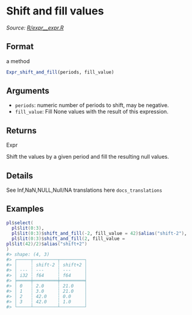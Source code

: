 # Shift and fill values

*Source: [R/expr__expr.R](https://github.com/pola-rs/r-polars/tree/main/R/expr__expr.R)*

## Format

a method

```r
Expr_shift_and_fill(periods, fill_value)
```

## Arguments

- `periods`: numeric number of periods to shift, may be negative.
- `fill_value`: Fill None values with the result of this expression.

## Returns

Expr

Shift the values by a given period and fill the resulting null values.

## Details

See Inf,NaN,NULL,Null/NA translations here `docs_translations`

## Examples

<pre class='r-example'><code><span class='r-in'><span><span class='va'>pl</span><span class='op'>$</span><span class='fu'>select</span><span class='op'>(</span></span></span>
<span class='r-in'><span>  <span class='va'>pl</span><span class='op'>$</span><span class='fu'>lit</span><span class='op'>(</span><span class='fl'>0</span><span class='op'>:</span><span class='fl'>3</span><span class='op'>)</span>,</span></span>
<span class='r-in'><span>  <span class='va'>pl</span><span class='op'>$</span><span class='fu'>lit</span><span class='op'>(</span><span class='fl'>0</span><span class='op'>:</span><span class='fl'>3</span><span class='op'>)</span><span class='op'>$</span><span class='fu'>shift_and_fill</span><span class='op'>(</span><span class='op'>-</span><span class='fl'>2</span>, fill_value <span class='op'>=</span> <span class='fl'>42</span><span class='op'>)</span><span class='op'>$</span><span class='fu'>alias</span><span class='op'>(</span><span class='st'>"shift-2"</span><span class='op'>)</span>,</span></span>
<span class='r-in'><span>  <span class='va'>pl</span><span class='op'>$</span><span class='fu'>lit</span><span class='op'>(</span><span class='fl'>0</span><span class='op'>:</span><span class='fl'>3</span><span class='op'>)</span><span class='op'>$</span><span class='fu'>shift_and_fill</span><span class='op'>(</span><span class='fl'>2</span>, fill_value <span class='op'>=</span> <span class='va'>pl</span><span class='op'>$</span><span class='fu'>lit</span><span class='op'>(</span><span class='fl'>42</span><span class='op'>)</span><span class='op'>/</span><span class='fl'>2</span><span class='op'>)</span><span class='op'>$</span><span class='fu'>alias</span><span class='op'>(</span><span class='st'>"shift+2"</span><span class='op'>)</span></span></span>
<span class='r-in'><span><span class='op'>)</span></span></span>
<span class='r-out co'><span class='r-pr'>#&gt;</span> shape: (4, 3)</span>
<span class='r-out co'><span class='r-pr'>#&gt;</span> ┌─────┬─────────┬─────────┐</span>
<span class='r-out co'><span class='r-pr'>#&gt;</span> │     ┆ shift-2 ┆ shift+2 │</span>
<span class='r-out co'><span class='r-pr'>#&gt;</span> │ --- ┆ ---     ┆ ---     │</span>
<span class='r-out co'><span class='r-pr'>#&gt;</span> │ i32 ┆ f64     ┆ f64     │</span>
<span class='r-out co'><span class='r-pr'>#&gt;</span> ╞═════╪═════════╪═════════╡</span>
<span class='r-out co'><span class='r-pr'>#&gt;</span> │ 0   ┆ 2.0     ┆ 21.0    │</span>
<span class='r-out co'><span class='r-pr'>#&gt;</span> │ 1   ┆ 3.0     ┆ 21.0    │</span>
<span class='r-out co'><span class='r-pr'>#&gt;</span> │ 2   ┆ 42.0    ┆ 0.0     │</span>
<span class='r-out co'><span class='r-pr'>#&gt;</span> │ 3   ┆ 42.0    ┆ 1.0     │</span>
<span class='r-out co'><span class='r-pr'>#&gt;</span> └─────┴─────────┴─────────┘</span>
 </code></pre>